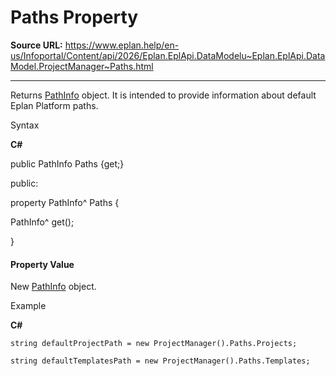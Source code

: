 # Paths Property

**Source URL:** https://www.eplan.help/en-us/Infoportal/Content/api/2026/Eplan.EplApi.DataModelu~Eplan.EplApi.DataModel.ProjectManager~Paths.html

---

Returns [PathInfo](Eplan.EplApi.DataModelu~Eplan.EplApi.DataModel.PathInfo.html) object. It is intended to provide information about default Eplan Platform paths.

Syntax

**C#**



public PathInfo Paths {get;}

public:

property PathInfo^ Paths {

   PathInfo^ get();

}


#### Property Value

New [PathInfo](Eplan.EplApi.DataModelu~Eplan.EplApi.DataModel.PathInfo.html) object.

Example

**C#**

```
string defaultProjectPath = new ProjectManager().Paths.Projects;

string defaultTemplatesPath = new ProjectManager().Paths.Templates;
```
